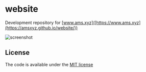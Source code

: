 # website

Development repository for [www.ams.xyz]([https://www.ams.xyz](https://amsxyz.github.io/website/))

![screenshot](screenshot.png)

## License

The code is available under the [MIT license](LICENSE)

